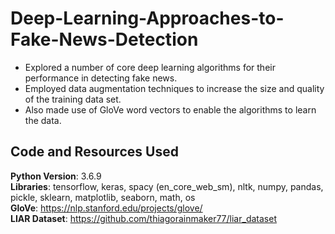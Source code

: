 # Deep-Learning-Approaches-to-Fake-News-Detection
- Explored a number of core deep learning algorithms for their performance in detecting fake news.
- Employed data augmentation techniques to increase the size and quality of the training data set.
- Also made use of GloVe word vectors to enable the algorithms to learn the data.

## Code and Resources Used
__Python Version__: 3.6.9 \
__Libraries__: tensorflow, keras, spacy (en_core_web_sm), nltk, numpy, pandas, pickle, sklearn, matplotlib, seaborn, math, os \
__GloVe__: https://nlp.stanford.edu/projects/glove/ \
__LIAR Dataset__: https://github.com/thiagorainmaker77/liar_dataset

